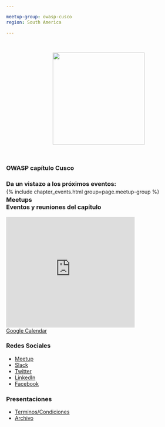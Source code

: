 ```yaml
---

meetup-group: owasp-cusco
region: South America

---
```


<!--### Chapter Information
* Chapter Region -->
<br>	
<p align="center">	
  <img width="250px" src="OWASP-Cusco.png">	
</p>	
<br>


### OWASP capítulo Cusco

### Da un vistazo a los próximos eventos:
<h3 id="meetups" style="margin-bottom: -40px;">Meetups</h3> <!-- ### Meetups -->
{% include chapter_events.html group=page.meetup-group %}


### Eventos y reuniones del capítulo
<iframe src="https://calendar.google.com/calendar/b/1/embed?height=300&amp;wkst=2&amp;bgcolor=%23ffffff&amp;ctz=AAmerica%2FLima&amp;src=Y180OWlldHFvMDI5bmpkMXQ0NHJxdDI1b3A5MEBncm91cC5jYWxlbmRhci5nb29nbGUuY29t&amp;color=%237986CB&amp;showTitle=0&amp;showNav=0&amp;showPrint=0&amp;showCalendars=0&amp;showTz=1&amp;mode=AGENDA&amp;hl=es_419&amp;showTabs=0&amp;showDate=0&amp;title" style="border-width:0; margin:0" width="350" height="300" frameborder="0" scrolling="no"></iframe>
<div style="margin-top: 0; margin-bottom: 20px">
<a href="https://calendar.google.com/calendar/u/3?cid=Y180OWlldHFvMDI5bmpkMXQ0NHJxdDI1b3A5MEBncm91cC5jYWxlbmRhci5nb29nbGUuY29t">Google Calendar</a><br>
</div>

### Redes Sociales
* [Meetup](https://www.meetup.com/owasp-cusco-meetup-group/)
* [Slack](https://owasp.slack.com/messages/chapter-cusco/)
* [Twitter](https://twitter.com/owaspcusco)
* [LinkedIn](https://pe.linkedin.com/company/owaspcusco)
* [Facebook](https://www.facebook.com/OwaspCusco/)
### Presentaciones
* [Terminos/Condiciones]()
* [Archivo]()
